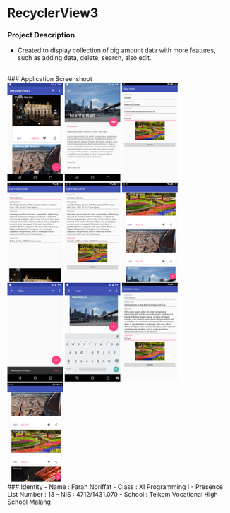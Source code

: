 # RecyclerView3
### Project Description
- Created to display collection of big amount data with more features, such as adding data, delete, search, also edit.
<br>
### Application Screenshoot
<br>
<img src="https://github.com/faychan/RecyclerView3/blob/master/Screenshot-1.png" width="25%" height="25%">
<img src="https://github.com/faychan/RecyclerView3/blob/master/Screenshot-2.png" width="25%" height="25%">
<img src="https://github.com/faychan/RecyclerView3/blob/master/Screenshot-3.png" width="25%" height="25%">
<img src="https://github.com/faychan/RecyclerView3/blob/master/Screenshot-4.png" width="25%" height="25%">
<img src="https://github.com/faychan/RecyclerView3/blob/master/Screenshot-5.png" width="25%" height="25%">
<img src="https://github.com/faychan/RecyclerView3/blob/master/Screenshot-6.png" width="25%" height="25%">
<img src="https://github.com/faychan/RecyclerView3/blob/master/Screenshot-7.png" width="25%" height="25%">
<img src="https://github.com/faychan/RecyclerView3/blob/master/Screenshot-8.png" width="25%" height="25%">
<img src="https://github.com/faychan/RecyclerView3/blob/master/Screenshot-9.png" width="25%" height="25%">
<img src="https://github.com/faychan/RecyclerView3/blob/master/Screenshot-10.png" width="25%" height="25%">
<br>
### Identity
- Name                 : Farah Noriffat
- Class                : XI Programming I
- Presence List Number : 13
- NIS                  : 4712/1431.070
- School               : Telkom Vocational High School Malang
